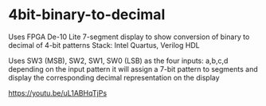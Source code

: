 # 4bit-binary-to-decimal
Uses FPGA De-10 Lite 7-segment display to show conversion of binary to decimal of 4-bit patterns
Stack: Intel Quartus, Verilog HDL

Uses SW3 (MSB), SW2, SW1, SW0 (LSB) as the four inputs: a,b,c,d
depending on the input pattern it will assign a 7-bit pattern to
segments and display the corresponding decimal representation on the 
display

https://youtu.be/uL1ABHqTjPs
